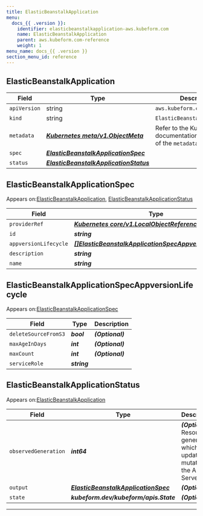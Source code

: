 ```yaml
---
title: ElasticBeanstalkApplication
menu:
  docs_{{ .version }}:
    identifier: elasticbeanstalkapplication-aws.kubeform.com
    name: ElasticBeanstalkApplication
    parent: aws.kubeform.com-reference
    weight: 1
menu_name: docs_{{ .version }}
section_menu_id: reference
---
```


## ElasticBeanstalkApplication
| Field | Type | Description |
| ------ | ----- | ----------- |
| `apiVersion` | string | `aws.kubeform.com/v1alpha1` |
|    `kind` | string | `ElasticBeanstalkApplication` |
| `metadata` | ***[Kubernetes meta/v1.ObjectMeta](https://kubernetes.io/docs/reference/generated/kubernetes-api/v1.13/#objectmeta-v1-meta)***|Refer to the Kubernetes API documentation for the fields of the `metadata` field.|
| `spec` | ***[ElasticBeanstalkApplicationSpec](#elasticbeanstalkapplicationspec)***||
| `status` | ***[ElasticBeanstalkApplicationStatus](#elasticbeanstalkapplicationstatus)***||
## ElasticBeanstalkApplicationSpec

Appears on:[ElasticBeanstalkApplication](#elasticbeanstalkapplication), [ElasticBeanstalkApplicationStatus](#elasticbeanstalkapplicationstatus)

| Field | Type | Description |
| ------ | ----- | ----------- |
| `providerRef` | ***[Kubernetes core/v1.LocalObjectReference](https://kubernetes.io/docs/reference/generated/kubernetes-api/v1.13/#localobjectreference-v1-core)***||
| `id` | ***string***||
| `appversionLifecycle` | ***[[]ElasticBeanstalkApplicationSpecAppversionLifecycle](#elasticbeanstalkapplicationspecappversionlifecycle)***| ***(Optional)*** |
| `description` | ***string***| ***(Optional)*** |
| `name` | ***string***||
## ElasticBeanstalkApplicationSpecAppversionLifecycle

Appears on:[ElasticBeanstalkApplicationSpec](#elasticbeanstalkapplicationspec)

| Field | Type | Description |
| ------ | ----- | ----------- |
| `deleteSourceFromS3` | ***bool***| ***(Optional)*** |
| `maxAgeInDays` | ***int***| ***(Optional)*** |
| `maxCount` | ***int***| ***(Optional)*** |
| `serviceRole` | ***string***||
## ElasticBeanstalkApplicationStatus

Appears on:[ElasticBeanstalkApplication](#elasticbeanstalkapplication)

| Field | Type | Description |
| ------ | ----- | ----------- |
| `observedGeneration` | ***int64***| ***(Optional)*** Resource generation, which is updated on mutation by the API Server.|
| `output` | ***[ElasticBeanstalkApplicationSpec](#elasticbeanstalkapplicationspec)***| ***(Optional)*** |
| `state` | ***kubeform.dev/kubeform/apis.State***| ***(Optional)*** |
---
